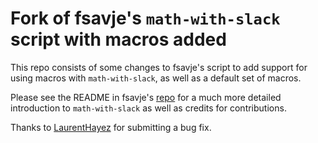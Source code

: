 # Fork of fsavje's `math-with-slack` script with macros added

This repo consists of some changes to fsavje's script to add
support for using macros with `math-with-slack`, as well as a
default set of macros.

Please see the README in fsavje's [repo](https://github.com/fsavje/math-with-slack)
for a much more detailed introduction to `math-with-slack` as
well as credits for contributions.

Thanks to [LaurentHayez](https://github.com/LaurentHayez) for
submitting a bug fix.
